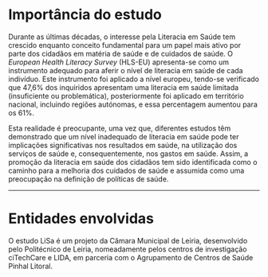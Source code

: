 # Importância do estudo

Durante as últimas décadas, o interesse pela Literacia em Saúde tem crescido enquanto conceito fundamental para um papel mais ativo por parte dos cidadãos em matéria de saúde e de cuidados de saúde. O *European Health Literacy Survey* (HLS-EU) apresenta-se como um instrumento adequado para aferir o nível de literacia em saúde de cada indivíduo. Este instrumento foi aplicado a nível europeu, tendo-se verificado que 47,6% dos inquiridos apresentam uma literacia em saúde limitada (insuficiente ou problemática), posteriormente foi aplicado em território nacional, incluindo regiões autónomas, e essa percentagem aumentou para os 61%. 

Esta realidade é preocupante, uma vez que, diferentes estudos têm demonstrado que um nível inadequado de literacia em saúde pode ter implicações significativas nos resultados em saúde, na utilização dos serviços de saúde e, consequentemente, nos gastos em saúde. Assim, a promoção da literacia em saúde dos cidadãos tem sido identificada como o caminho para a melhoria dos cuidados de saúde e assumida como uma preocupação na definição de políticas de saúde.


---

# Entidades envolvidas

O estudo LiSa é um projeto da Câmara Municipal de Leiria, desenvolvido pelo Politécnico de Leiria, nomeadamente pelos centros de investigação ciTechCare e LIDA, em parceria com o Agrupamento de Centros de Saúde Pinhal Litoral.
